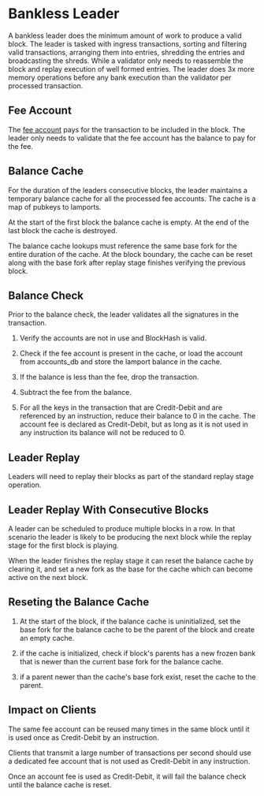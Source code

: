 # Bankless Leader

A bankless leader does the minimum amount of work to produce a valid
block.  The leader is tasked with ingress transactions, sorting and
filtering valid transactions, arranging them into entries, shredding
the entries and broadcasting the shreds.  While a validator only
needs to reassemble the block and replay execution of well formed
entries.  The leader does 3x more memory operations before any bank
execution than the validator per processed transaction.

## Fee Account

The [fee account](terminology.md#fee_account) pays for the
transaction to be included in the block.  The leader only needs to
validate that the fee account has the balance to pay for the
fee.

## Balance Cache

For the duration of the leaders consecutive blocks, the leader
maintains a temporary balance cache for all the processed fee
accounts.  The cache is a map of pubkeys to lamports.

At the start of the first block the balance cache is empty.  At the
end of the last block the cache is destroyed.

The balance cache lookups must reference the same base fork for the
entire duration of the cache.  At the block boundary, the cache can
be reset along with the base fork after replay stage finishes
verifying the previous block.


## Balance Check

Prior to the balance check, the leader validates all the signatures
in the transaction.

1. Verify the accounts are not in use and BlockHash is valid.

2. Check if the fee account is present in the cache, or load the
account from accounts\_db and store the lamport balance in the
cache.

3. If the balance is less than the fee, drop the transaction.

4. Subtract the fee from the balance.

5. For all the keys in the transaction that are Credit-Debit and
are referenced by an instruction, reduce their balance to 0 in the
cache.  The account fee is declared as Credit-Debit, but as long
as it is not used in any instruction its balance will not be reduced
to 0.

## Leader Replay

Leaders will need to replay their blocks as part of the standard
replay stage operation.

## Leader Replay With Consecutive Blocks

A leader can be scheduled to produce multiple blocks in a row.  In
that scenario the leader is likely to be producing the next block
while the replay stage for the first block is playing.

When the leader finishes the replay stage it can reset the balance
cache by clearing it, and set a new fork as the base for the
cache which can become active on the next block.

## Reseting the Balance Cache

1. At the start of the block, if the balance cache is uninitialized,
set the base fork for the balance cache to be the parent of the
block and create an empty cache.

2. if the cache is initialized, check if block's parents has a new
frozen bank that is newer than the current base fork for the
balance cache.

3. if a parent newer than the cache's base fork exist, reset the
cache to the parent.

## Impact on Clients

The same fee account can be reused many times in the same block
until it is used once as Credit-Debit by an instruction.

Clients that transmit a large number of transactions per second
should use a dedicated fee account that is not used as Credit-Debit
in any instruction.

Once an account fee is used as Credit-Debit, it will fail the
balance check until the balance cache is reset.
